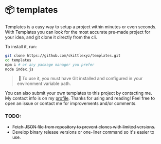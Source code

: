 # 📦 templates

Templates is a easy way to setup a project within minutes or even seconds.
With Templates you can look for the most accurate pre-made project for your idea, and git clone it directly from the cli.

To install it, run:
```bash
git clone https://github.com/skittlexyz/templates.git
cd templates
npm i # or any package manager you prefer
node index.js
```
> &nbsp;📌 To use it, you must have Git installed and configured in your environment variable path.

You can also submit your own templates to this project by contacting me. My contact info is on my [profile](https://github.com/skittlexyz).
Thanks for using and reading! Feel free to open an issue or contact me for improvements and/or comments.

### TODO:

- <s>Fetch JSON file from repository to prevent clones with limited versions.</s>
- Develop binary release versions or one-liner command so it's easier to use.
